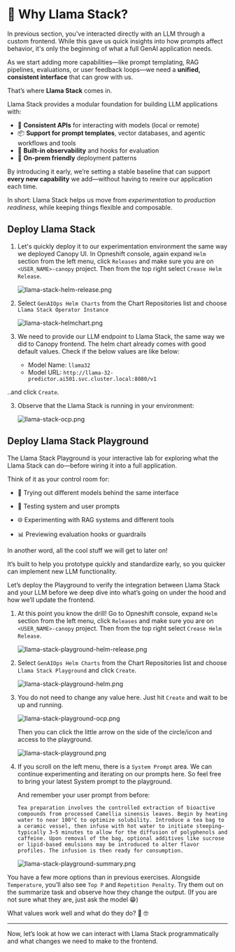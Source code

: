 # 🦙 Why Llama Stack?

In previous section, you've interacted directly with an LLM through a custom frontend. While this gave us quick insights into how prompts affect behavior, it's only the beginning of what a full GenAI application needs.

As we start adding more capabilities—like prompt templating, RAG pipelines, evaluations, or user feedback loops—we need a **unified, consistent interface** that can grow with us.

That’s where **Llama Stack** comes in.

Llama Stack provides a modular foundation for building LLM applications with:

* 🔌 **Consistent APIs** for interacting with models (local or remote)
* 📦 **Support for prompt templates**, vector databases, and agentic workflows and tools
* 🧠 **Built-in observability** and hooks for evaluation
* 🔐 **On-prem friendly** deployment patterns

By introducing it early, we’re setting a stable baseline that can support **every new capability** we add—without having to rewire our application each time.

In short: Llama Stack helps us move from *experimentation* to *production readiness*, while keeping things flexible and composable.


## Deploy Llama Stack

1. Let's quickly deploy it to our experimentation environment the same way we deployed Canopy UI. In Opneshift console, again expand `Helm` section from the left menu, click `Releases` and make sure you are on `<USER_NAME>-canopy` project. Then from the top right select `Crease Helm Release`. 

    ![llama-stack-helm-release.png](./images/llama-stack-helm-release.png)

2. Select `GenAIOps Helm Charts` from the Chart Repositories list and choose `Llama Stack Operator Instance`

    ![llama-stack-helmchart.png](./images/llama-stack-helmchart.png)

3. We need to provide our LLM endpoint to Llama Stack, the same way we did to Canopy frontend. The helm chart already comes with good default values. Check if the below values are like below:

    - Model Name: `llama32`
    - Model URL: `http://llama-32-predictor.ai501.svc.cluster.local:8080/v1`

..and click `Create`.

3. Observe that the Llama Stack is running in your environment:

    ![llama-stack-ocp.png](./images/llama-stack-ocp.png)

## Deploy Llama Stack Playground

The Llama Stack Playground is your interactive lab for exploring what the Llama Stack can do—before wiring it into a full application.

Think of it as your control room for:

- 🔧 Trying out different models behind the same interface

- 🧵 Testing system and user prompts

- 🌐 Experimenting with RAG systems and different tools

- 📊 Previewing evaluation hooks or guardrails

In another word, all the cool stuff we will get to later on!

It’s built to help you prototype quickly and standardize early, so you quicker can implement new LLM functionality.

Let’s deploy the Playground to verify the integration between Llama Stack and your LLM before we deep dive into what’s going on under the hood and how we’ll update the frontend.

1. At this point you know the drill! Go to Opneshift console, expand `Helm` section from the left menu, click `Releases` and make sure you are on `<USER_NAME>-canopy` project. Then from the top right select `Crease Helm Release`.

    ![llama-stack-playground-helm-release.png](./images/llama-stack-playground-helm-release.png)

2. Select `GenAIOps Helm Charts` from the Chart Repositories list and choose `Llama Stack Playground` and click `Create`.

    ![llama-stack-playground-helm.png](./images/llama-stack-playground-helm.png)

2. You do not need to change any value here. Just hit `Create` and wait to be up and running. 

    ![llama-stack-playground-ocp.png](./images/llama-stack-playground-ocp.png)

    Then you can click the little arrow on the side of the circle/icon and access to the playground.

    ![llama-stack-playground.png](./images/llama-stack-playground.png)

3. If you scroll on the left menu, there is a `System Prompt` area. We can continue experimenting and iterating on our prompts here. So feel free to bring your latest System prompt to the playground.

    And remember your user prompt from before:
    ```
    Tea preparation involves the controlled extraction of bioactive compounds from processed Camellia sinensis leaves. Begin by heating water to near 100°C to optimize solubility. Introduce a tea bag to a ceramic vessel, then infuse with hot water to initiate steeping—typically 3–5 minutes to allow for the diffusion of polyphenols and caffeine. Upon removal of the bag, optional additives like sucrose or lipid-based emulsions may be introduced to alter flavor profiles. The infusion is then ready for consumption.
    ```

    ![llama-stack-playground-summary.png](./images/llama-stack-playground-summary.png)

You have a few more options than in previous exercises. Alongside `Temperature`, you’ll also see `Top P` and `Repetition Penalty`. Try them out on the summarize task and observe how they change the output. (If you are not sure what they are, just ask the model 😁)

What values work well and what do they do? 🧠 🤓

---

Now, let’s look at how we can interact with Llama Stack programmatically and what changes we need to make to the frontend.
